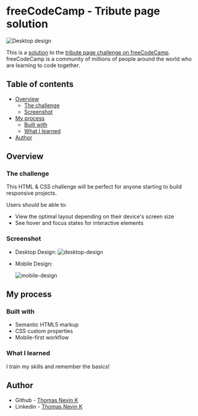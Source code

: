 # freeCodeCamp - Tribute page solution

![Desktop design](https://user-images.githubusercontent.com/18488402/233878949-8bf50bfa-212b-4686-bd28-b16bf79e8f57.png)

This is a [solution](https://nevin06.github.io/tribute-page.freecodecamp.rocks/) to the [tribute page challenge on freeCodeCamp](https://www.freecodecamp.org/learn/2022/responsive-web-design/build-a-tribute-page-project/build-a-tribute-page). freeCodeCamp is a community of millions of people around the world who are learning to code together.

## Table of contents

- [Overview](#overview)
  - [The challenge](#the-challenge)
  - [Screenshot](#screenshot)
- [My process](#my-process)
  - [Built with](#built-with)
  - [What I learned](#what-i-learned)
- [Author](#author)

## Overview

### The challenge

This HTML & CSS challenge will be perfect for anyone starting to build responsive projects.

Users should be able to:

- View the optimal layout depending on their device's screen size
- See hover and focus states for interactive elements

### Screenshot

- Desktop Design:
  ![desktop-design](https://user-images.githubusercontent.com/18488402/233879168-9b4cce3a-0d9b-4b62-a355-dbfe48693b2c.png)
- Mobile Design:

  ![mobile-design](https://user-images.githubusercontent.com/18488402/233879209-b6738ff4-fef1-4cde-9c4b-3662cb2b283d.png)

## My process

### Built with

- Semantic HTML5 markup
- CSS custom properties
- Mobile-first workflow

### What I learned

I train my skills and remember the basics!

## Author

- Github - [Thomas Nevin K](https://github.com/Nevin06)
- Linkedin - [Thomas Nevin K](https://www.linkedin.com/in/thomas-nevin-k/)

